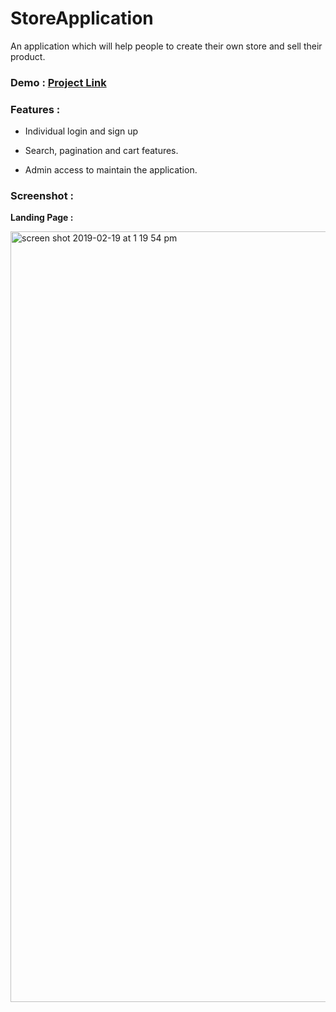 # StoreApplication

An application which will help people to create their own store and sell their product.

### Demo : [Project Link](https://storeapplicationmvc.azurewebsites.net/)

### Features :

- Individual login and sign up

- Search, pagination and cart features.

- Admin access to maintain the application.

### Screenshot :
**Landing  Page :**

<img width="1233" alt="screen shot 2019-02-19 at 1 19 54 pm" src="https://user-images.githubusercontent.com/31779751/53048205-1587f780-3449-11e9-869e-aee90436ecaa.png">
